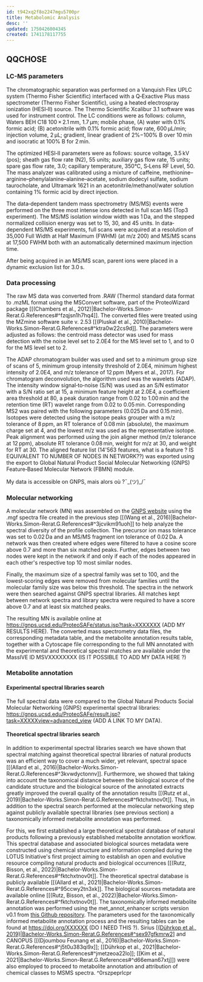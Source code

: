 ```yaml
---
id: t942xq2f8o2247mgu5700pr
title: Metabolomic Analysis
desc: ''
updated: 1750426004345
created: 1741178117755
---
```

## QQCHOSE
### LC-MS parameters
 The chromatographic separation was performed on a Vanquish Flex UPLC system (Thermo Fisher Scientific) interfaced with a Q‐Exactive Plus mass spectrometer (Thermo Fisher Scientific), using a heated electrospray ionization (HESI‐II) source. The Thermo Scientific Xcalibur 3.1 software was used for instrument control. The LC conditions were as follows: column, Waters BEH C18 100 × 2.1 mm, 1.7 μm; mobile phase, (A) water with 0.1% formic acid; (B) acetonitrile with 0.1% formic acid; flow rate, 600 μL/min; injection volume, 2 μL; gradient, linear gradient of 2%−100% B over 10 min and isocratic at 100% B for 2 min. 
 
 The optimized HESI‐II parameters were as follows: source voltage, 3.5 kV (pos); sheath gas flow rate (N2), 55 units; auxiliary gas flow rate, 15 units; spare gas flow rate, 3.0; capillary temperature, 350°C, S‐Lens RF Level, 50. The mass analyzer was calibrated using a mixture of caffeine, methionine–arginine–phenylalanine–alanine–acetate, sodium dodecyl sulfate, sodium taurocholate, and Ultramark 1621 in an acetonitrile/methanol/water solution containing 1% formic acid by direct injection. 
 
 The data‐dependent tandem mass spectrometry (MS/MS) events were performed on the three most intense ions detected in full scan MS (Top3 experiment). The MS/MS isolation window width was 1 Da, and the stepped normalized collision energy was set to 15, 30, and 45 units. In data‐dependent MS/MS experiments, full scans were acquired at a resolution of 35,000 Full Width at Half Maximum (FWHM) (at m/z 200) and MS/MS scans at 17,500 FWHM both with an automatically determined maximum injection time. 
 
 After being acquired in an MS/MS scan, parent ions were placed in a dynamic exclusion list for 3.0 s.


### Data processing 

The raw MS data was converted from .RAW (Thermo) standard data format to .mzML format using the MSConvert software, part of the ProteoWizard package [[(Chambers et al., 2012)|Bachelor-Works.Simon-Rerat.G.References#^fzqjsn1h7hq4]]. The converted files were treated using the MZmine software suite v. 2.53 [[(Pluskal et al., 2010)|Bachelor-Works.Simon-Rerat.G.References#^ktra0w22cs9d]]. The parameters were adjusted as follows: the centroid mass detector was used for mass detection with the noise level set to 2.0E4 for the MS level set to 1, and to 0 for the MS level set to 2.

 The ADAP chromatogram builder was used and set to a minimum group size of scans of 5, minimum group intensity threshold of 2.0E4, minimum highest intensity of 2.0E4, and m/z tolerance of 12 ppm (Myers et al., 2017). For chromatogram deconvolution, the algorithm used was the wavelets (ADAP). The intensity window signal‐to‐noise (S/N) was used as an S/N estimator with a S/N ratio set at 15, a minimum feature height at 2.0E4, a coefficient area threshold at 80, a peak duration range from 0.02 to 1.00 min and the retention time (RT) wavelet range from 0.02 to 0.05 min. Corresponding MS2 was paired with the following parameters (0.025 Da and 0.15 min). Isotopes were detected using the isotope peaks grouper with a m/z tolerance of 8 ppm, an RT tolerance of 0.08 min (absolute), the maximum charge set at 4, and the lowest m/z was used as the representative isotope. Peak alignment was performed using the join aligner method (m/z tolerance at 12 ppm), absolute RT tolerance 0.08 min, weight for m/z at 30, and weight for RT at 30. The aligned feature list (14'563 features, what is a feature ? IS EQUIVALENT TO NUMBER OF NODES IN NETWORK??) was exported using the export to Global Natural Product Social Molecular Networking (GNPS) Feature‐Based Molecular Network (FBMN) module. 



My data is accessible on GNPS, mais alors où ?¯\_(ツ)_/¯


### Molecular networking
A molecular network (MN) was assembled on the [GNPS website](https://gnps.ucsd.edu/ProteoSAFe/static/gnps-splash.jsp) using the .mgf spectra file created in the previous step [[(Wang et al., 2016)|Bachelor-Works.Simon-Rerat.G.References#^3jcvikm91uoh]] to help analyze the spectral diversity of the profile collection. The precursor ion mass tolerance was set to 0.02 Da and an MS/MS fragment ion tolerance of 0.02 Da. 
A network was then created where edges were filtered to have a cosine score above 0.7 and more than six matched peaks. Further, edges between two nodes were kept in the network if and only if each of the nodes appeared in each other's respective top 10 most similar nodes. 

Finally, the maximum size of a spectral family was set to 100, and the lowest‐scoring edges were removed from molecular families until the molecular family size was below this threshold. The spectra in the network were then searched against GNPS spectral libraries. All matches kept between network spectra and library spectra were required to have a score above 0.7 and at least six matched peaks.

 The resulting MN is available online at https://gnps.ucsd.edu/ProteoSAFe/status.jsp?task=XXXXXXX (ADD MY RESULTS HERE). The converted mass spectrometry data files, the corresponding metadata table, and the metabolite annotation results table, together with a Cytoscape file corresponding to the full MN annotated with the experimental and theoretical spectral matches are available under the MassIVE ID MSVXXXXXXXX (IS IT POSSIBLE TO ADD MY DATA HERE ?)



### Metabolite annotation
#### Experimental spectral libraries search
The full spectral data were compared to the Global Natural Products Social Molecular Networking (GNPS) experimental spectral libraries: https://gnps.ucsd.edu/ProteoSAFe/result.jsp?task=XXXXXview=advanced_view (ADD A LINK TO MY DATA).

#### Theoretical spectral libraries search
In addition to experimental spectral libraries search we have shown that spectral matching against theoretical spectral libraries of natural products was an efficient way to cover a much wider, yet relevant, spectral space [[(Allard et al., 2016)|Bachelor-Works.Simon-Rerat.G.References#^3kvwdyctonnv]]. Furthermore, we showed that taking into account the taxonomical distance between the biological source of the candidate structure and the biological source of the annotated extracts greatly improved the overall quality of the annotation results [[(Rutz et al., 2019)|Bachelor-Works.Simon-Rerat.G.References#^fktchxtnov0t]]. Thus, in addition to the spectral search performed at the molecular networking step against publicly available spectral libraries (see previous section) a taxonomically informed metabolite annotation was performed. 

For this, we first established a large theoretical spectral database of natural products following a previously established metabolite annotation workflow. This spectral database and associated biological sources metadata were constructed using chemical structure and information compiled during the LOTUS Initiative's first project aiming to establish an open and evolutive resource compiling natural products and biological occurrences [[(Rutz, Bisson, et al., 2022)|Bachelor-Works.Simon-Rerat.G.References#^fktchxtnov0t]]. The theoretical spectral database is publicly available [[(Allard et al., 2021)|Bachelor-Works.Simon-Rerat.G.References#^95ccwy2tn3xk]]. The biological sources metadata are available online [[(Rutz, Bisson, et al., 2022)|Bachelor-Works.Simon-Rerat.G.References#^fktchxtnov0t]]. The taxonomically informed metabolite annotation was performed using the met_annot_enhancer scripts version v0.1 from [this Github repository](https://github.com/mandelbrot-project/met_annot_enhancer/releases/tag/v0.1). The parameters used for the taxonomically informed metabolite annotation process and the resulting tables can be found at https://doi.org/XXXXXX (DO I NEED THIS ?). Sirius  [[(Dührkop et al., 2019)|Bachelor-Works.Simon-Rerat.G.References#^sex97gfkmrw2]](v.5.5.7) and CANOPUS [[(Djoumbou Feunang et al., 2016)|Bachelor-Works.Simon-Rerat.G.References#^j5t0u383qi9x]]; [[Dührkop et al., 2021|Bachelor-Works.Simon-Rerat.G.References#^jmetzeoa22lo]]; [[Kim et al., 2021|Bachelor-Works.Simon-Rerat.G.References#^d66eman67xtj]]) were also employed to proceed to metabolite annotation and attribution of chemical classes to MSMS spectra. ^0rszpeprlcpr
